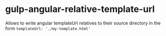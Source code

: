 # gulp-angular-relative-template-url
Allows to write angular templateUrl relatives to their source directory in the form `templateUrl: './my-template.html'`

